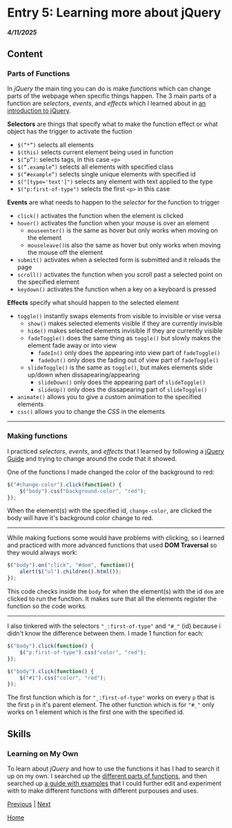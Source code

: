 # Entry 5: Learning more about jQuery
##### 4/11/2025

## Content

### Parts of Functions

In _jQuery_ the main ting you can do is make _functions_ which can change parts of the webpage when specific things happen. The 3 main parts of a function are _selectors_, _events_, and _effects_ which I learned about in [an introduction to jQuery](https://www.digitalocean.com/community/tutorials/an-introduction-to-jquery).

**Selectors** are things that specify what to make the function effect or what object has the trigger to activate the fuction
* `$(“*”)` selects all elements
* `$(this)` selects current element being used in function
* `$(“p”)`: selects tags, in this case `<p>`
* `$(“.example”)` selects all elements with specified class
* `$(“#example”)` selects single unique elements with specified id
* `$("[type='text']")` selects any element with text applied to the type
* `$("p:first-of-type")` selects the first `<p>` in this case

**Events** are what needs to happen to the _selector_ for the function to trigger
* `click()` activates the function when the element is clicked
* `hover()` activates the function when your mouse is over an element
    * `mouseenter()` is the same as hover but only works when moving on the element
    * `mouseleave()`is also the same as hover but only works when moving the mouse off the element
* `submit()` activates when a selected form is submitted and it reloads the page
* `scroll()` activates the function when you scroll past a selected point on the specified element
* `keydown()` activates the function when a key on a keyboard is pressed

**Effects** specify what should happen to the selected element
* `toggle()` instantly swaps elements from visible to invisible or vise versa
    * `show()` makes selected elements visible if they are currently invisible
    * `hide()` makes selected elements invisible if they are currently visible
    * `fadeToggle()` does the same thing as `toggle()` but slowly makes the element fade away or into view
        * `fadeIn()` only does the appearing into view part of `fadeToggle()`
        * `fadeOut()` only does the fading out of view part of `fadeToggle()`
    * `slideToggle()` is the same as `toggle()`, but makes elements slide up/down when dissapearing/appearing
        * `slideDown()` only does the appearing part of `slideToggle()`
        * `slideUp()` only does the dissapearing part of `slideToggle()`
* `animate()` allows you to give a custom animation to the specified elements
* `css()` allows you to change the _CSS_ in the elements

---

### Making functions

I practiced _selectors_, _events_, and _effects_ that I learned by following a [jQuery Guide](https://www.youtube.com/watch?v=Q7Nwq7319X4) and trying to change around the code that it showed.

One of the functions I made changed the color of the background to red:

```js
$("#change-color").click(function() {
    $("body").css("background-color", "red");
});
```
When the element(s) with the specified id, `change-color`, are clicked the body will have it's background color change to red.

---

While making fuctions some would have problems with clicking, so i learned and practiced with more advanced functions that used **DOM Traversal** so they would always work:
```js
$("body").on("click", "#dom", function(){
    alert($("ul").children().html());
});
```
This code checks inside the `body` for when the element(s) with the id `dom` are clicked to run the function. It makes sure that all the elements register the function so the code works.

---

I also tinkered with the selectors `"_:first-of-type"` and `"#_"` (id) because i didn't know the difference between them. I made 1 function for each:

```js
$("body").click(function() {
    $("p:first-of-type").css("color", "red");
});
```

```js
$("body").click(function() {
    $("#1").css("color", "red");
});
```

The first function which is for `"_:first-of-type"` works on every `p` that is the first `p` in it's parent element. The other function which is for `"#_"` only works on 1 element which is the first one with the specified id.

## Skills

### Learning on My Own

To learn about _jQuery_ and how to use the functions it has I had to search it up on my own. I searched up the [different parts of functions](https://www.digitalocean.com/community/tutorials/an-introduction-to-jquery), and then searched up [a guide with examples](https://www.youtube.com/watch?v=Q7Nwq7319X4) that I could further edit and experiment with to make different functions with different purpouses and uses.

[Previous](entry04.md) | [Next](entry06.md)

[Home](../README.md)
